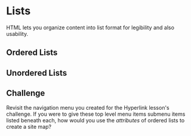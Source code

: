# Lists
HTML lets you organize content into list format for legibility and also usability.

## Ordered Lists


## Unordered Lists

## Challenge
Revisit the navigation menu you created for the Hyperlink lesson's challenge. If you were to give these top level menu items submenu items listed beneath each, how would you use the _attributes_ of ordered lists to create a site map?
